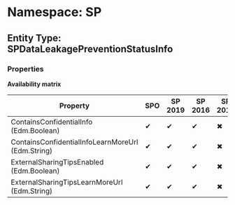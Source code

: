 # Namespace: SP

## Entity Type: SPDataLeakagePreventionStatusInfo

### Properties

**Availability matrix**

Property | SPO | SP 2019 | SP 2016 | SP 2013
----------|-----|---------|---------|--------
ContainsConfidentialInfo (Edm.Boolean) | ✔ | ✔ | ✔ | ✖
ContainsConfidentialInfoLearnMoreUrl (Edm.String) | ✔ | ✔ | ✔ | ✖
ExternalSharingTipsEnabled (Edm.Boolean) | ✔ | ✔ | ✔ | ✖
ExternalSharingTipsLearnMoreUrl (Edm.String) | ✔ | ✔ | ✔ | ✖

